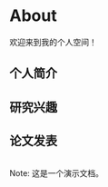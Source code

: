 # About

欢迎来到我的个人空间！

## 个人简介



## 研究兴趣



## 论文发表



###### 																										

Note: 这是一个演示文档。
